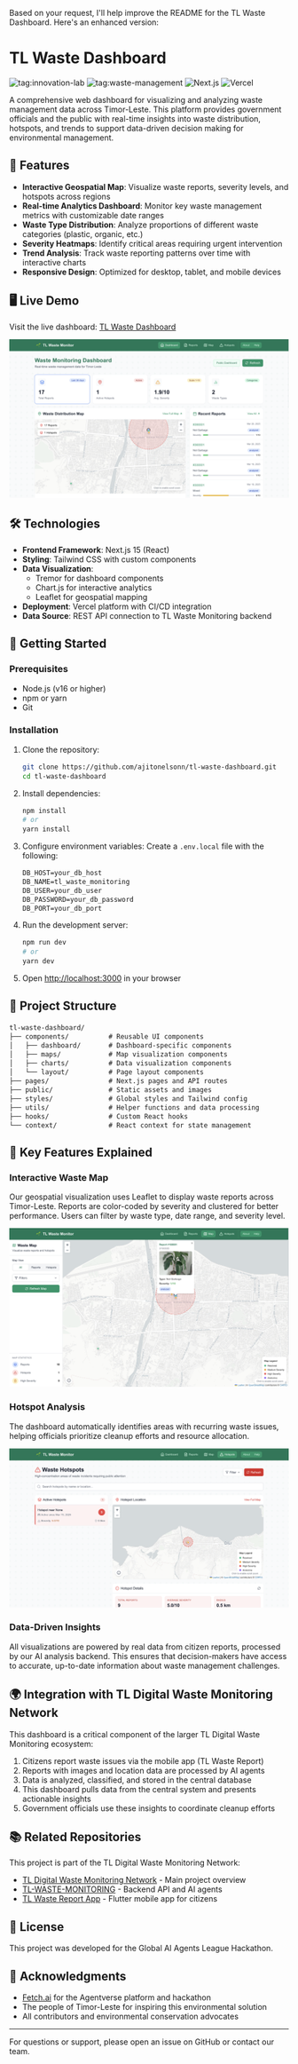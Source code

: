 Based on your request, I'll help improve the README for the TL Waste Dashboard. Here's an enhanced version:

# TL Waste Dashboard

![tag:innovation-lab](https://img.shields.io/badge/innovation--lab-3D8BD3)
![tag:waste-management](https://img.shields.io/badge/waste--management-4CAF50)
![Next.js](https://img.shields.io/badge/Nextjs-15-black)
![Vercel](https://img.shields.io/badge/Deployed%20on-Vercel-black)

A comprehensive web dashboard for visualizing and analyzing waste management data across Timor-Leste. This platform provides government officials and the public with real-time insights into waste distribution, hotspots, and trends to support data-driven decision making for environmental management.

## 🌟 Features

- **Interactive Geospatial Map**: Visualize waste reports, severity levels, and hotspots across regions
- **Real-time Analytics Dashboard**: Monitor key waste management metrics with customizable date ranges
- **Waste Type Distribution**: Analyze proportions of different waste categories (plastic, organic, etc.)
- **Severity Heatmaps**: Identify critical areas requiring urgent intervention
- **Trend Analysis**: Track waste reporting patterns over time with interactive charts
- **Responsive Design**: Optimized for desktop, tablet, and mobile devices

## 🖥️ Live Demo

Visit the live dashboard: [TL Waste Dashboard](https://tlwaster.site)

![Dashboard Overview](public/dashboard-screen.png)

## 🛠️ Technologies

- **Frontend Framework**: Next.js 15 (React)
- **Styling**: Tailwind CSS with custom components
- **Data Visualization**: 
  - Tremor for dashboard components
  - Chart.js for interactive analytics
  - Leaflet for geospatial mapping
- **Deployment**: Vercel platform with CI/CD integration
- **Data Source**: REST API connection to TL Waste Monitoring backend

## 🚀 Getting Started

### Prerequisites

- Node.js (v16 or higher)
- npm or yarn
- Git

### Installation

1. Clone the repository:
   ```bash
   git clone https://github.com/ajitonelsonn/tl-waste-dashboard.git
   cd tl-waste-dashboard
   ```

2. Install dependencies:
   ```bash
   npm install
   # or
   yarn install
   ```

3. Configure environment variables:
   Create a `.env.local` file with the following:
   ```
   DB_HOST=your_db_host
   DB_NAME=tl_waste_monitoring
   DB_USER=your_db_user
   DB_PASSWORD=your_db_password
   DB_PORT=your_db_port
   ```

4. Run the development server:
   ```bash
   npm run dev
   # or
   yarn dev
   ```

5. Open [http://localhost:3000](http://localhost:3000) in your browser

## 📂 Project Structure

```
tl-waste-dashboard/
├── components/          # Reusable UI components
│   ├── dashboard/       # Dashboard-specific components
│   ├── maps/            # Map visualization components
│   ├── charts/          # Data visualization components
│   └── layout/          # Page layout components
├── pages/               # Next.js pages and API routes
├── public/              # Static assets and images
├── styles/              # Global styles and Tailwind config
├── utils/               # Helper functions and data processing
├── hooks/               # Custom React hooks
└── context/             # React context for state management
```

## 🔑 Key Features Explained

### Interactive Waste Map

Our geospatial visualization uses Leaflet to display waste reports across Timor-Leste. Reports are color-coded by severity and clustered for better performance. Users can filter by waste type, date range, and severity level.

![Waste Map](public/map-screen.png)

### Hotspot Analysis

The dashboard automatically identifies areas with recurring waste issues, helping officials prioritize cleanup efforts and resource allocation.

![Hotspots Analysis](public/hotspots-screen.png)

### Data-Driven Insights

All visualizations are powered by real data from citizen reports, processed by our AI analysis backend. This ensures that decision-makers have access to accurate, up-to-date information about waste management challenges.

## 🌍 Integration with TL Digital Waste Monitoring Network

This dashboard is a critical component of the larger TL Digital Waste Monitoring ecosystem:

1. Citizens report waste issues via the mobile app (TL Waste Report)
2. Reports with images and location data are processed by AI agents
3. Data is analyzed, classified, and stored in the central database
4. This dashboard pulls data from the central system and presents actionable insights
5. Government officials use these insights to coordinate cleanup efforts


## 📚 Related Repositories

This project is part of the TL Digital Waste Monitoring Network:

- [TL Digital Waste Monitoring Network](https://github.com/ajitonelsonn/TLWasteR) - Main project overview
- [TL-WASTE-MONITORING](https://github.com/ajitonelsonn/tl-waste-monitoring) - Backend API and AI agents
- [TL Waste Report App](https://github.com/ajitonelsonn/tl_waste_report) - Flutter mobile app for citizens

## 📜 License

This project was developed for the Global AI Agents League Hackathon.

## 🙏 Acknowledgments

- [Fetch.ai](https://fetch.ai/) for the Agentverse platform and hackathon
- The people of Timor-Leste for inspiring this environmental solution
- All contributors and environmental conservation advocates

---

For questions or support, please open an issue on GitHub or contact our team.